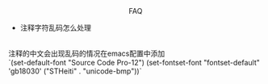 <center>
FAQ
</center>

* 注释字符乱码怎么处理
<br/>
注释的中文会出现乱码的情况在emacs配置中添加
<br/>
`(set-default-font "Source Code Pro-12")
(set-fontset-font "fontset-default" 'gb18030' ("STHeiti" . "unicode-bmp"))`
